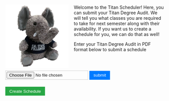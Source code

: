 <div style="overflow:hidden; margin-bottom:1rem;">

  <img src="https://raw.githubusercontent.com/AlexisM21/AlexisM21.github.io/d164b64cd7bc1bfef0d29c37e0cb338af00e27fd/CPSC%20362.jpg" 
       alt="CPSC 362" 
       width="200" 
       style="float:left; margin-right:1rem; margin-bottom:0.5rem;" />
    <p style="margin-bottom:0.5rem;">Welcome to the Titan Scheduler! Here, you can submit your Titan Degree Audit. We will tell you what classes you are required to take for next semester along with their availability. If you want us to create a schedule for you, we can do that as well!</p>
  <div>
    <p style="margin-bottom:0.5rem;">Enter your Titan Degree Audit in PDF format below to submit a schedule</p>

<form id="uploadbanner" method="get" action="currently-in-progress.html" 
      style="display:inline-block; background:none !important; opacity:1 !important; padding:0; margin:0; border:none;">
  <input id="fileupload" type="file" 
         style="opacity:1 !important; background:none !important; border:1px solid #ccc; padding:0.2rem; cursor:pointer;"/>
  <input type="submit" value="submit" 
         style="background-color:#007BFF !important; color:white !important; border:none !important; padding:0.4rem 0.8rem; cursor:pointer;"/>
</form>

<button type="button" 
        style="margin-top:0.5rem; background-color:#28a745 !important; color:white !important; border:none !important; padding:0.4rem 0.8rem; cursor:pointer;">
  Create Schedule
</button>

  </div>

</div>
